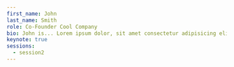 ```yaml
---
first_name: John
last_name: Smith
role: Co-Founder Cool Company
bio: John is... Lorem ipsum dolor, sit amet consectetur adipisicing elit. Doloremque possimus inventore repellat asperiores rerum tempore, impedit esse obcaecati expedita a modi assumenda fugit totam laboriosam ratione, minima aperiam error voluptas!
keynote: true
sessions:
  - session2
---
```


